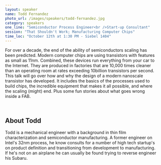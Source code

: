 ```yaml
---
layout: speaker
name: Todd Fernandez
photo_url: /images/speakers/todd-fernandez.jpg
category: speakers
one_line: "Semiconductor Process Engineer<br />Start-up Consultant"
session: "That Shouldn't Work; Manufacturing Computer Chips"
time_loc: "October 12th at 1:30 PM - Siebel 1404"
---
```

For over a decade, the end of the ability of semiconductors scaling has been predicted. Modern computer chips are using transistors with features as small as 11nm.  Combined, these devices run everything from your car to the Internet. They are produced in factories that are 10,000 times cleaner than an operating room at rates exceeding 10billion transistors per second.  This talk will go over how and why the design of a modern nanoscale transistor has developed.   It includes the basics of the processes used to build chips, the incredible equipment that makes it all possible, and where the scaling (might) end. Plus some fun stories about what goes wrong inside a FAB.

<br/>

## About Todd
Todd is a mechanical engineer with a background in thin film characterization and semiconductor manufacturing.  A former engineer on Intel's 32nm process, he know consults for a number of high tech startup's on product definition and transitioning from development to manufacturing.  If he's not on an airplane he can usually be found trying to reverse engineer his Subaru.
